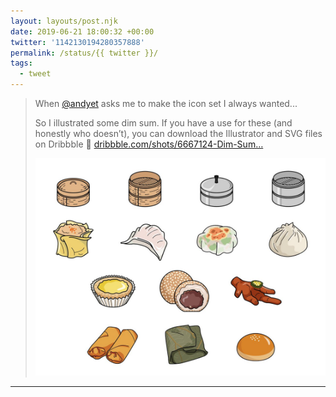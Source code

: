 ```yaml
---
layout: layouts/post.njk
date: 2019-06-21 18:00:32 +00:00
twitter: '1142130194280357888'
permalink: /status/{{ twitter }}/
tags: 
  - tweet
---
```


> When [@andyet](https://twitter.com/andyet) asks me to make the icon set I always wanted...
> 
> So I illustrated some dim sum. If you have a use for these (and honestly who doesn’t), you can download the Illustrator and SVG files on Dribbble 🥟 [dribbble.com/shots/6667124-Dim-Sum…](https://dribbble.com/shots/6667124-Dim-Sum-icon-set) 
> 
> ![An illustrated icon set of dim sum treats like dumplings, custard, spring rolls, and chicken feet.](/img/1142130194280357888-D9mpGVrU0AIs9BR.jpg)

---
